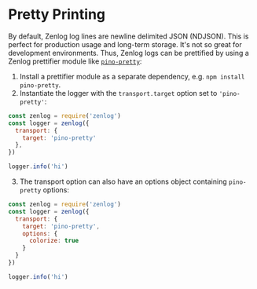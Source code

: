 # Pretty Printing

By default, Zenlog log lines are newline delimited JSON (NDJSON). This is perfect
for production usage and long-term storage. It's not so great for development
environments. Thus, Zenlog logs can be prettified by using a Zenlog prettifier
module like [`pino-pretty`][pp]:

1. Install a prettifier module as a separate dependency, e.g. `npm install pino-pretty`.
2. Instantiate the logger with the `transport.target` option set to `'pino-pretty'`:
  ```js
  const zenlog = require('zenlog')
  const logger = zenlog({
    transport: {
      target: 'pino-pretty'
    },
  })

  logger.info('hi')
  ```
3. The transport option can also have an options object containing `pino-pretty` options:
  ```js
  const zenlog = require('zenlog')
  const logger = zenlog({
    transport: {
      target: 'pino-pretty',
      options: {
        colorize: true
      }
    }
  })

  logger.info('hi')
  ```

  [pp]: https://github.com/pinojs/pino-pretty
